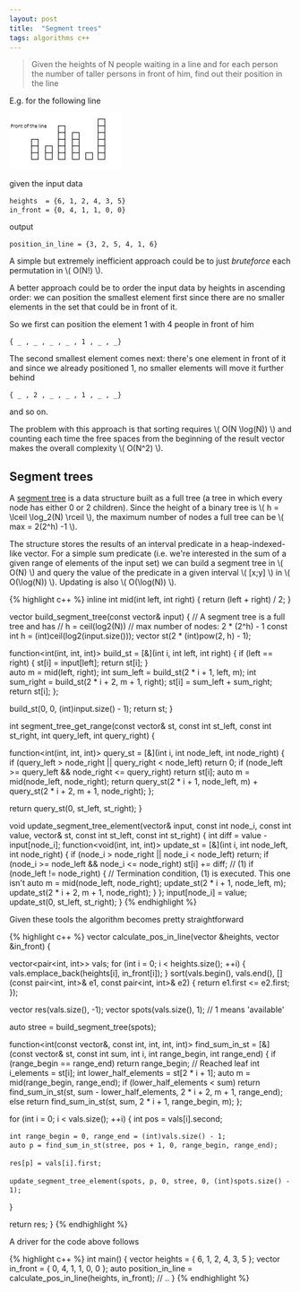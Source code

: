```yaml
---
layout: post
title:  "Segment trees"
tags: algorithms c++
---
```

> Given the heights of N people waiting in a line and for each person the number of
taller persons in front of him, find out their position in the line

E.g. for the following line

![png](/images/posts/segmenttrees1.png)

given the input data

    heights  = {6, 1, 2, 4, 3, 5}
    in_front = {0, 4, 1, 1, 0, 0}

output

    position_in_line = {3, 2, 5, 4, 1, 6}

A simple but extremely inefficient approach could be to just *bruteforce* each permutation in \\( O(N!) \\).

A better approach could be to order the input data by heights in ascending order:
we can position the smallest element first since there are no smaller elements in
the set that could be in front of it.

So we first can position the element 1 with 4 people in front of him

    { _ , _ , _ , _ , 1 , _ , _}

The second smallest element comes next: there's one element in front of it and
since we already positioned 1, no smaller elements will move it further behind

    { _ , 2 , _ , _ , 1 , _ , _}

and so on.

The problem with this approach is that sorting requires \\( O(N \log(N)) \\) and
counting each time the free spaces from the beginning of the result vector makes
the overall complexity \\( O(N^2) \\).

Segment trees
-------------
A [segment tree](https://en.wikipedia.org/wiki/Segment_tree) is a data structure
built as a full tree (a tree in which every node has either 0 or 2 children).
Since the height of a binary tree is \\( h = \lceil \log_2(N) \rceil \\), the maximum
number of nodes a full tree can be \\( max = 2(2^h) -1 \\).

The structure stores the results of an interval predicate in a heap-indexed-like vector.
For a simple sum predicate (i.e. we're interested in the sum of a given range of
elements of the input set) we can build a segment tree in \\( O(N) \\) and query
the value of the predicate in a given interval \\( [x;y] \\) in \\( O(\log(N)) \\).
Updating is also \\( O(\log(N)) \\).

{% highlight c++ %}
inline int mid(int left, int right) {
  return (left + right) / 2;
}

vector<int> build_segment_tree(const vector<int>& input) {
  // A segment tree is a full tree and has
  // h = ceil(log2(N))
  // max number of nodes: 2 * (2^h) - 1
  const int h = (int)ceil(log2(input.size()));
  vector<int> st(2 * (int)pow(2, h) - 1);

  function<int(int, int, int)> build_st = [&](int i, int left, int right) {
    if (left == right) {
      st[i] = input[left];
      return st[i];
    }    
    auto m = mid(left, right);
    int sum_left = build_st(2 * i + 1, left, m);
    int sum_right = build_st(2 * i + 2, m + 1, right);
    st[i] = sum_left + sum_right;
    return st[i];
  };

  build_st(0, 0, (int)input.size() - 1);
  return st;
}

int segment_tree_get_range(const vector<int>& st, const int st_left, const int st_right, int query_left, int query_right) {

  function<int(int, int, int)> query_st = [&](int i, int node_left, int node_right) {
    if (query_left > node_right || query_right < node_left)
      return 0;
    if (node_left >= query_left && node_right <= query_right)
      return st[i];
    auto m = mid(node_left, node_right);
    return query_st(2 * i + 1, node_left, m) + query_st(2 * i + 2, m + 1, node_right);
  };

  return query_st(0, st_left, st_right);
}

void update_segment_tree_element(vector<int>& input, const int node_i, const int value, vector<int>& st, const int st_left, const int st_right) {
  int diff = value - input[node_i];
  function<void(int, int, int)> update_st = [&](int i, int node_left, int node_right) {
    if (node_i > node_right || node_i < node_left)
      return;
    if (node_i >= node_left && node_i <= node_right)
      st[i] += diff; // (1)
    if (node_left != node_right) { // Termination condition, (1) is executed. This one isn't
      auto m = mid(node_left, node_right);
      update_st(2 * i + 1, node_left, m);
      update_st(2 * i + 2, m + 1, node_right);
    }
  };
  input[node_i] = value;
  update_st(0, st_left, st_right);
}
{% endhighlight %}

Given these tools the algorithm becomes pretty straightforward

{% highlight c++ %}
vector<int> calculate_pos_in_line(vector<int> &heights, vector<int> &in_front) {

  vector<pair<int, int>> vals;
  for (int i = 0; i < heights.size(); ++i) {
    vals.emplace_back(heights[i], in_front[i]);
  }
  sort(vals.begin(), vals.end(), [](const pair<int, int>& e1, const pair<int, int>& e2) {
    return e1.first <= e2.first;
  });

  vector<int> res(vals.size(), -1);
  vector<int> spots(vals.size(), 1); // 1 means 'available'

  auto stree = build_segment_tree(spots);

  function<int(const vector<int>&, const int, int, int, int)> find_sum_in_st = [&](const vector<int>& st, const int sum, int i, int range_begin, int range_end) {
    if (range_begin == range_end)
      return range_begin; // Reached leaf
    int i_elements = st[i];
    int lower_half_elements = st[2 * i + 1];
    auto m = mid(range_begin, range_end);
    if (lower_half_elements < sum)
      return find_sum_in_st(st, sum - lower_half_elements, 2 * i + 2, m + 1, range_end);
    else
      return find_sum_in_st(st, sum, 2 * i + 1, range_begin, m);
  };

  for (int i = 0; i < vals.size(); ++i) {
    int pos = vals[i].second;

    int range_begin = 0, range_end = (int)vals.size() - 1;
    auto p = find_sum_in_st(stree, pos + 1, 0, range_begin, range_end);

    res[p] = vals[i].first;

    update_segment_tree_element(spots, p, 0, stree, 0, (int)spots.size() - 1);
  }

  return res;
}
{% endhighlight %}

A driver for the code above follows

{% highlight c++ %}
int main() {
  vector<int> heights = { 6, 1, 2, 4, 3, 5 };
  vector<int> in_front = { 0, 4, 1, 1, 0, 0 };
  auto position_in_line = calculate_pos_in_line(heights, in_front);
	// ..
}
{% endhighlight %}
